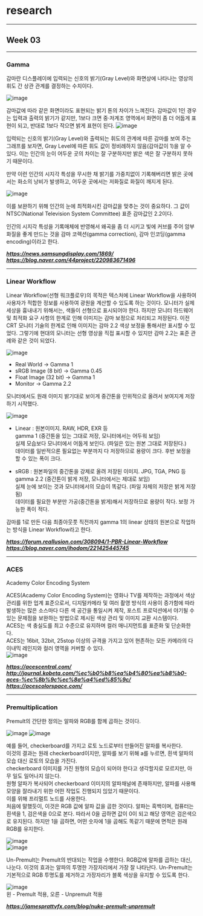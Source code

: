 # research
***
## Week 03
***
### Gamma
감마란 디스플레이에 입력되는 신호의 밝기(Gray Level)와 화면상에 나타나는 영상의 휘도 간 상관 관계를 결정하는 수치이다.

![image](https://user-images.githubusercontent.com/90237478/136163783-4fc016b0-1622-4d25-adae-f111fc8a0df9.png)

감마값에 따라 같은 화면이라도 표현되는 밝기 톤의 차이가 느껴진다. 감마값이 1인 경우는 입력과 출력의 밝기가 같지만, 1보다 크면 중·저계조 영역에서 화면이 좀 더 어둡게 표현이 되고, 반대로 1보다 작으면 밝게 표현이 된다.
![image](https://user-images.githubusercontent.com/90237478/136164649-ff425d45-40b9-46dc-ac21-d64b38ea8160.png)

입력되는 신호의 밝기(Gray Level)와 출력되는 휘도의 관계에 따른 감마를 보여 주는 그래프를 보자면, Gray Level에 따른 휘도 값이 정비례하지 않음(감마값이 1)을 알 수 있다. 이는 인간의 눈이 어두운 곳의 차이는 잘 구분하지만 밝은 색은 잘 구분하지 못하기 때문이다.

만약 이런 인간의 시지각 특성을 무시한 채 밝기를 가중치없이 기록해버리면 밝은 곳에서는 화소의 낭비가 발생하고, 어두운 곳에서는 저화질로 화질이 깨지게 된다.

![image](https://user-images.githubusercontent.com/90237478/136169368-95563266-58ab-429a-917d-8c19e846e4df.png)

이를 보완하기 위해 인간의 눈에 최적화시킨 감마값을 맞추는 것이 중요하다. 그 값이 NTSC(National Television System Committee) 표준 감마값인 2.2이다.

인간의 시지각 특성을 기록매체에 반영해서 왜곡을 좀 더 시키고 빛에 커브를 주어 암부화질을 좋게 만드는 것을 감마 코렉션(gamma correction), 감마 인코딩(gamma encoding)이라고 한다.

**_https://news.samsungdisplay.com/1869/_**
**_https://blog.naver.com/44project/220983671496_**
***
### Linear Workflow
Linear Workflow(선형 워크플로우)의 목적은 텍스처에 Linear Workflow을 사용하여 사용자가 적합한 정보를 사용하여 광원을 계산할 수 있도록 하는 것이다.
모니터가 실제 세상을 흉내내기 위해서는, 색들이 선형으로 표시되어야 한다. 하지만 모니터 하드웨어 및 최적화 요구 사항의 한계로 인해 이미지는 감마 보정으로 처리되고 저장된다.
이전 CRT 모니터 기술의 한계로 인해 이미지는 감마 2.2 색상 보정을 통해서만 표시할 수 있었다. 그렇기에 현대의 모니터는 선형 영상을 직접 표시할 수 있지만 감마 2.2는 표준 관례와 같은 것이 되었다.

![image](https://user-images.githubusercontent.com/90237478/136242579-070ef04d-4ca5-490a-b99f-116763c6ac74.png)

* Real World → Gamma 1
* sRGB Image (8 bit) → Gamma 0.45
* Float Image (32 bit) → Gamma 1
* Monitor → Gamma 2.2

모니터에서도 원래 이미지 밝기대로 보이게 중간톤을 인위적으로 올려서 보여지게 저장하기 시작했다.

![image](https://user-images.githubusercontent.com/90237478/136245071-107dfc22-cc29-498b-baae-7443724684a0.png)

* Linear : 원본이미지. RAW, HDR, EXR 등 <br>
gamma 1 (중간톤을 있는 그대로 저장, 모니터에서는 어두워 보임) <br>
실제 모습보다 모니터에서 어둡게 보인다. (파일은 있는 원본 그대로 저장된다.) <br>
데이터를 일반적으론 필요없는 부분까지 다 저장하므로 용량이 크다. 후반 보정을 할 수 있는 폭이 크다.

* sRGB : 원본파일의 중간톤을 강제로 올려 저장된 이미지. JPG, TGA, PNG 등 <br>
gamma 2.2 (중간톤이 밝게 저장, 모니터에서는 제대로 보임) <br>
실제 눈에 보이는 것과 모니터에서의 모습이 똑같다. (파일 자체의 저장은 밝게 저장됨) <br>
데이터를 필요한 부분만 가공(중간톤을 밝게)해서 저장하므로 용량이 작다. 보정 가능한 폭이 적다.

감마를 1로 만든 다음 최종아웃풋 직전까지 gamma 1의 linear 상태의 원본으로 작업하는 방식을 Linear Workflow라고 한다.

**_https://forum.reallusion.com/308094/1-PBR-Linear-Workflow_** <br>
**_https://blog.naver.com/ihodom/221425445745_**
***
### ACES
Academy Color Encoding System

ACES(Academy Color Encoding System)는 영화나 TV를 제작하는 과정에서 색상 관리를 위한 업계 표준으로서, 디지털카메라 및 여러 촬영 방식의 사용이 증가함에 따라 발생하는 많은 소스마다 다른 색 공간을 통일시켜 제작, 포스트 프로덕션에서 야기될 수 있는 문제점을 보완하는 방법으로 제시된 색상 관리 및 이미지 교환 시스템이다. <br>
ACES는 색 충실도를 최고 수준으로 유지하며 컬러 매니지먼트를 표준화 및 단순화한다. <br>
ACES는 16bit, 32bit, 25stop 이상의 규격을 가지고 있어 현존하는 모든 카메라의 다이내믹 레인지와 컬러 영역을 커버할 수 있다. <br>
![image](https://user-images.githubusercontent.com/90237478/136251577-70c539ea-6469-41f3-88fc-7a3d85df1f03.png)


**_https://acescentral.com/_** <br>
**_http://journal.kobeta.com/%ec%b0%b8%ea%b4%80%ea%b8%b0-aces-%ec%8b%9c%ec%8a%a4%ed%85%9c/_** <br>
**_https://acescolorspace.com/_**
***
### Premultiplication

Premult의 간단한 정의는 알파와 RGB를 함께 곱하는 것이다.

![image](https://user-images.githubusercontent.com/90237478/136256070-b78ae948-a4c7-4188-bcdd-3f9f28962e2b.png)
![image](https://user-images.githubusercontent.com/90237478/136256135-2d3cddea-56b6-46c5-8b37-a02dd6c863cd.png)

예를 들어, checkerboard를 가지고 로토 노드로부터 만들어진 알파를 복사한다. <br>
이것의 결과는 원래 checkerboard이지만, 알파를 보기 위해 a를 누르면, 흰색 알파의 모습 대신 로토의 모습을 가진다. <br>
checkerboard 이미지를 가진 원형의 모습이 되어야 한다고 생각할지로 모르지만, 아무 일도 일어나지 않는다. <br>
원형 알파가 복사되어 checkerboard 이미지의 알파채널에 존재하지만, 알파를 사용해 모양을 잘라내기 위한 어떤 작업도 진행되지 읺았기 때문이다. <br>
이를 위해 프리멀트 노드를 사용한다. <br>
처음에 말했듯이, 이것은 RGB 값에 알파 값을 곱한 것이다. 알파는 흑백이며, 컴퓨터는 흰색을 1, 검은색을 0으로 본다. 따라서 0을 곱하면 값이 0이 되고 해당 영역은 검은색으로 유지된다. 하지만 1을 곱하면, 어떤 숫자에 1을 곱해도 똑같기 때문에 면적은 원래 RGB를 유지한다.

![image](https://user-images.githubusercontent.com/90237478/136257258-3930be4b-333a-4307-8132-6b3cceff45c5.png) <br>
![image](https://user-images.githubusercontent.com/90237478/136257366-ffe7e0d2-ef82-4cad-ab28-d2c3c0249bc4.png)

Un-Premult는 Premult의 반대되는 작업을 수행한다. RGB값에 알파를 곱하는 대신, 나눈다.
이것의 효과는 알파의 투명한 가장자리에서 가장 잘 나타난다.
Un-Premult는 기본적으로 RGB 투명도를 제거하고 가장자리가 블록 색상을 유지할 수 있도록 한다.

![image](https://user-images.githubusercontent.com/90237478/136257921-bada919d-6c7d-46f9-9a47-d646113dc27f.png) <br>
왼 - Premult 적용, 오른 - Unpremult 적용

**_https://jamesprattvfx.com/blog/nuke-premult-unpremult_**
